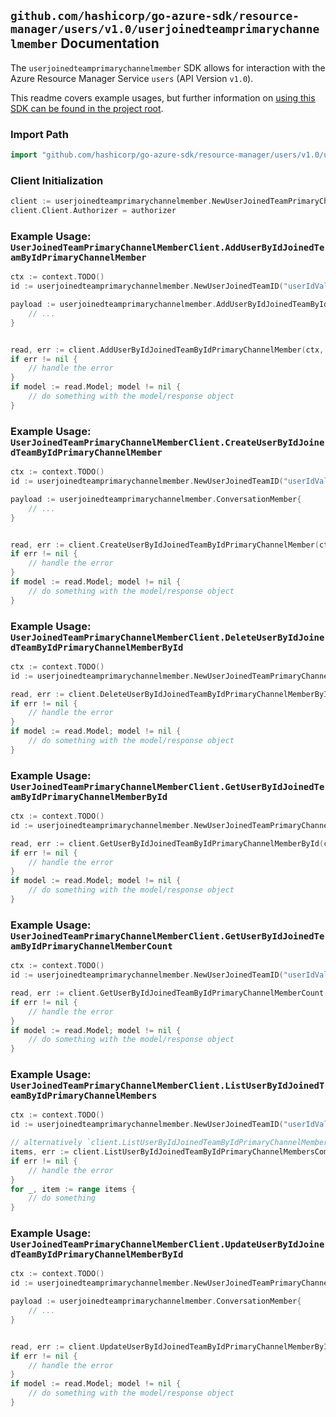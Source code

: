 
## `github.com/hashicorp/go-azure-sdk/resource-manager/users/v1.0/userjoinedteamprimarychannelmember` Documentation

The `userjoinedteamprimarychannelmember` SDK allows for interaction with the Azure Resource Manager Service `users` (API Version `v1.0`).

This readme covers example usages, but further information on [using this SDK can be found in the project root](https://github.com/hashicorp/go-azure-sdk/tree/main/docs).

### Import Path

```go
import "github.com/hashicorp/go-azure-sdk/resource-manager/users/v1.0/userjoinedteamprimarychannelmember"
```


### Client Initialization

```go
client := userjoinedteamprimarychannelmember.NewUserJoinedTeamPrimaryChannelMemberClientWithBaseURI("https://management.azure.com")
client.Client.Authorizer = authorizer
```


### Example Usage: `UserJoinedTeamPrimaryChannelMemberClient.AddUserByIdJoinedTeamByIdPrimaryChannelMember`

```go
ctx := context.TODO()
id := userjoinedteamprimarychannelmember.NewUserJoinedTeamID("userIdValue", "teamIdValue")

payload := userjoinedteamprimarychannelmember.AddUserByIdJoinedTeamByIdPrimaryChannelMemberRequest{
	// ...
}


read, err := client.AddUserByIdJoinedTeamByIdPrimaryChannelMember(ctx, id, payload)
if err != nil {
	// handle the error
}
if model := read.Model; model != nil {
	// do something with the model/response object
}
```


### Example Usage: `UserJoinedTeamPrimaryChannelMemberClient.CreateUserByIdJoinedTeamByIdPrimaryChannelMember`

```go
ctx := context.TODO()
id := userjoinedteamprimarychannelmember.NewUserJoinedTeamID("userIdValue", "teamIdValue")

payload := userjoinedteamprimarychannelmember.ConversationMember{
	// ...
}


read, err := client.CreateUserByIdJoinedTeamByIdPrimaryChannelMember(ctx, id, payload)
if err != nil {
	// handle the error
}
if model := read.Model; model != nil {
	// do something with the model/response object
}
```


### Example Usage: `UserJoinedTeamPrimaryChannelMemberClient.DeleteUserByIdJoinedTeamByIdPrimaryChannelMemberById`

```go
ctx := context.TODO()
id := userjoinedteamprimarychannelmember.NewUserJoinedTeamPrimaryChannelMemberID("userIdValue", "teamIdValue", "conversationMemberIdValue")

read, err := client.DeleteUserByIdJoinedTeamByIdPrimaryChannelMemberById(ctx, id)
if err != nil {
	// handle the error
}
if model := read.Model; model != nil {
	// do something with the model/response object
}
```


### Example Usage: `UserJoinedTeamPrimaryChannelMemberClient.GetUserByIdJoinedTeamByIdPrimaryChannelMemberById`

```go
ctx := context.TODO()
id := userjoinedteamprimarychannelmember.NewUserJoinedTeamPrimaryChannelMemberID("userIdValue", "teamIdValue", "conversationMemberIdValue")

read, err := client.GetUserByIdJoinedTeamByIdPrimaryChannelMemberById(ctx, id)
if err != nil {
	// handle the error
}
if model := read.Model; model != nil {
	// do something with the model/response object
}
```


### Example Usage: `UserJoinedTeamPrimaryChannelMemberClient.GetUserByIdJoinedTeamByIdPrimaryChannelMemberCount`

```go
ctx := context.TODO()
id := userjoinedteamprimarychannelmember.NewUserJoinedTeamID("userIdValue", "teamIdValue")

read, err := client.GetUserByIdJoinedTeamByIdPrimaryChannelMemberCount(ctx, id)
if err != nil {
	// handle the error
}
if model := read.Model; model != nil {
	// do something with the model/response object
}
```


### Example Usage: `UserJoinedTeamPrimaryChannelMemberClient.ListUserByIdJoinedTeamByIdPrimaryChannelMembers`

```go
ctx := context.TODO()
id := userjoinedteamprimarychannelmember.NewUserJoinedTeamID("userIdValue", "teamIdValue")

// alternatively `client.ListUserByIdJoinedTeamByIdPrimaryChannelMembers(ctx, id)` can be used to do batched pagination
items, err := client.ListUserByIdJoinedTeamByIdPrimaryChannelMembersComplete(ctx, id)
if err != nil {
	// handle the error
}
for _, item := range items {
	// do something
}
```


### Example Usage: `UserJoinedTeamPrimaryChannelMemberClient.UpdateUserByIdJoinedTeamByIdPrimaryChannelMemberById`

```go
ctx := context.TODO()
id := userjoinedteamprimarychannelmember.NewUserJoinedTeamPrimaryChannelMemberID("userIdValue", "teamIdValue", "conversationMemberIdValue")

payload := userjoinedteamprimarychannelmember.ConversationMember{
	// ...
}


read, err := client.UpdateUserByIdJoinedTeamByIdPrimaryChannelMemberById(ctx, id, payload)
if err != nil {
	// handle the error
}
if model := read.Model; model != nil {
	// do something with the model/response object
}
```
